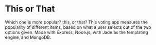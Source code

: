 # This or That
Which one is more popular? this, or that? This voting app measures the popularity of different items, based on what a user selects out of the two options given. Made with Express, Node.js, with Jade as the templating engine, and MongoDB.

